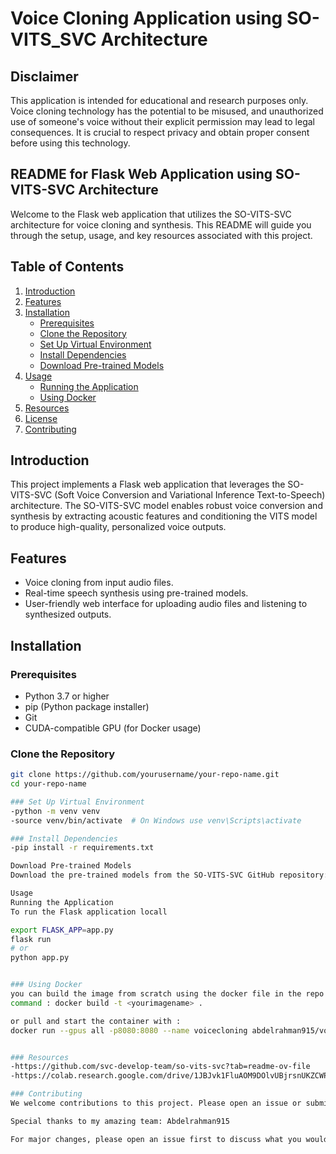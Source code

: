 # Voice Cloning Application using SO-VITS_SVC Architecture

## Disclaimer
This application is intended for educational and research purposes only. Voice cloning technology has the potential to be misused, and unauthorized use of someone's voice without their explicit permission may lead to legal consequences. It is crucial to respect privacy and obtain proper consent before using this technology.

## README for Flask Web Application using SO-VITS-SVC Architecture

Welcome to the Flask web application that utilizes the SO-VITS-SVC architecture for voice cloning and synthesis. This README will guide you through the setup, usage, and key resources associated with this project.

## Table of Contents
1. [Introduction](#introduction)
2. [Features](#features)
3. [Installation](#installation)
   - [Prerequisites](#prerequisites)
   - [Clone the Repository](#clone-the-repository)
   - [Set Up Virtual Environment](#set-up-virtual-environment)
   - [Install Dependencies](#install-dependencies)
   - [Download Pre-trained Models](#download-pre-trained-models)
4. [Usage](#usage)
   - [Running the Application](#running-the-application)
   - [Using Docker](#using-docker)
5. [Resources](#resources)
6. [License](#license)
7. [Contributing](#contributing)

## Introduction
This project implements a Flask web application that leverages the SO-VITS-SVC (Soft Voice Conversion and Variational Inference Text-to-Speech) architecture. The SO-VITS-SVC model enables robust voice conversion and synthesis by extracting acoustic features and conditioning the VITS model to produce high-quality, personalized voice outputs.

## Features
- Voice cloning from input audio files.
- Real-time speech synthesis using pre-trained models.
- User-friendly web interface for uploading audio files and listening to synthesized outputs.

## Installation

### Prerequisites
- Python 3.7 or higher
- pip (Python package installer)
- Git
- CUDA-compatible GPU (for Docker usage)

### Clone the Repository
```sh
git clone https://github.com/yourusername/your-repo-name.git
cd your-repo-name

### Set Up Virtual Environment
-python -m venv venv
-source venv/bin/activate  # On Windows use venv\Scripts\activate

### Install Dependencies
-pip install -r requirements.txt

Download Pre-trained Models
Download the pre-trained models from the SO-VITS-SVC GitHub repository: SO-VITS-SVC GitHub Repository

Usage
Running the Application
To run the Flask application locall

export FLASK_APP=app.py
flask run
# or
python app.py


### Using Docker
you can build the image from scratch using the docker file in the repo 
command : docker build -t <yourimagename> .

or pull and start the container with :
docker run --gpus all -p8080:8080 --name voicecloning abdelrahman915/voice-cloning:v1


### Resources
-https://github.com/svc-develop-team/so-vits-svc?tab=readme-ov-file
-https://colab.research.google.com/drive/1JBJvk1FluAOM9DOlvUBjrsnUKZCWPuXd?usp=sharing

### Contributing
We welcome contributions to this project. Please open an issue or submit a pull request on GitHub.

Special thanks to my amazing team: Abdelrahman915

For major changes, please open an issue first to discuss what you would like to change.







